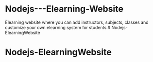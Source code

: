 # Nodejs---Elearning-Website
Elearning website where you can add instructors, subjects, classes and customize your own elearning system for students.# Nodejs-ElearningWebsite
# Nodejs-ElearningWebsite
